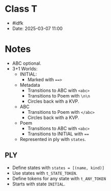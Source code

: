 # Class T
- \#idfk
- Date: 2025-03-07 11:00 


# Notes

- ABC optional.
- 3+1 Worlds:
    - INITIAL:
        - Marked with `==>`
    - Metadata
        - Transitions to ABC with `<abc>`
        - Transitions to Poem with `\n\n`
        - Circles back with a KVP.
    - ABC
        - Transitions to Poem with `</abc>`
        - Circles back with a KVP.
    - Poem
        - Transitions to ABC with `<abc>`
        - Transitions to INITIAL with `==`
    - Represented in ply with `states`.

## PLY
- Define states with `states = [(name, kind)]`
- Use states with `t_STATE_TOKEN`.
- Define tokens for any state with `t_ANY_TOKEN`
- Starts with state `INITIAL`.